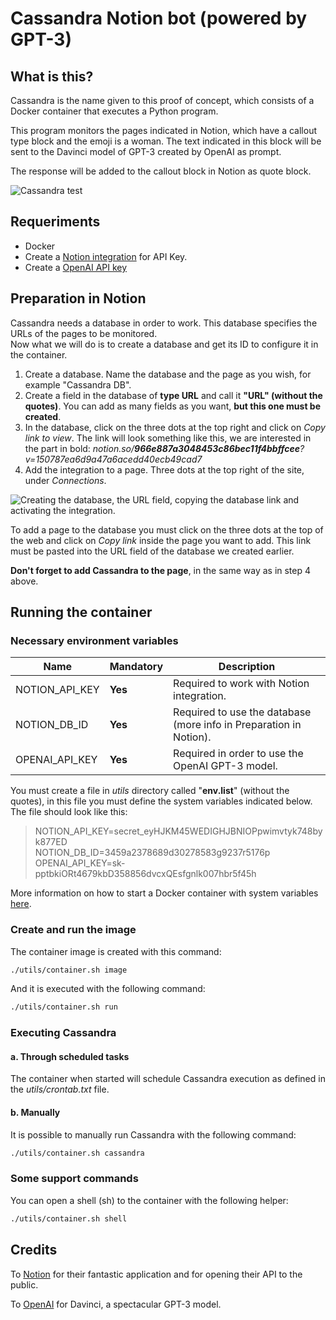 # Cassandra Notion bot (powered by GPT-3)

## What is this?
Cassandra is the name given to this proof of concept, which consists of a Docker container that executes a Python program.

This program monitors the pages indicated in Notion, which have a callout type block and the emoji is a woman. The text indicated in this block will be sent to the Davinci model of GPT-3 created by OpenAI as prompt.

The response will be added to the callout block in Notion as quote block.

![Cassandra test](https://user-images.githubusercontent.com/49794514/206881319-cd0cfcb3-d094-431b-9a83-e95ea78a8f59.gif)


## Requeriments
- Docker
- Create a [Notion integration](https://www.notion.so/my-integrations) for API Key.
- Create a [OpenAI API key](https://beta.openai.com/account/api-keys)


## Preparation in Notion
Cassandra needs a database in order to work. This database specifies the URLs of the pages to be monitored.  
Now what we will do is to create a database and get its ID to configure it in the container.

1. Create a database. Name the database and the page as you wish, for example "Cassandra DB".
2. Create a field in the database of **type URL** and call it **"URL" (without the quotes)**. You can add as many fields as you want, **but this one must be created**.
3. In the database, click on the three dots at the top right and click on *Copy link to view*. The link will look something like this, we are interested in the part in bold: *notion.so/***966e887a3048453c86bec11f4bbffcee***?v=150787ea6d9a47a6acedd40ecb49cad7*
4. Add the integration to a page. Three dots at the top right of the site, under *Connections*.

![Creating the database, the URL field, copying the database link and activating the integration.](https://user-images.githubusercontent.com/49794514/206880697-092874a3-8aee-4073-bca3-693c4d483065.gif)


To add a page to the database you must click on the three dots at the top of the web and click on *Copy link* inside the page you want to add. This link must be pasted into the URL field of the database we created earlier.

**Don't forget to add Cassandra to the page**, in the same way as in step 4 above.


## Running the container

### Necessary environment variables
| Name                        | Mandatory | Description                                                               |
| --------------------------- | --------- | --------------------------------------------------------------------------|
| NOTION_API_KEY              | **Yes**   | Required to work with Notion integration.                                 |
| NOTION_DB_ID                | **Yes**   | Required to use the database (more info in Preparation in Notion).        |
| OPENAI_API_KEY              | **Yes**   | Required in order to use the OpenAI GPT-3 model.                          |

You must create a file in *utils* directory called "**env.list**" (without the quotes), in this file you must define the system variables indicated below. The file should look like this: 
>NOTION_API_KEY=secret_eyHJKM45WEDIGHJBNIOPpwimvtyk748byk877ED  
>NOTION_DB_ID=3459a2378689d30278583g9237r5176p  
>OPENAI_API_KEY=sk-pptbkiORt4679kbD358856dvcxQEsfgnlk007hbr5f45h


More information on how to start a Docker container with system variables [here](https://docs.docker.com/engine/reference/commandline/run/#set-environment-variables--e---env---env-file). 


### Create and run the image

The container image is created with this command:
```bash
./utils/container.sh image
```

And it is executed with the following command:
```bash
./utils/container.sh run
```


### Executing Cassandra

#### a. Through scheduled tasks
The container when started will schedule Cassandra execution as defined in the _utils/crontab.txt_ file.

#### b. Manually
It is possible to manually run Cassandra with the following command:
```bash
./utils/container.sh cassandra
```

### Some support commands

You can open a shell (sh) to the container with the following helper:
```bash
./utils/container.sh shell
```


## Credits
To [Notion](https://www.notion.so/) for their fantastic application and for opening their API to the public.

To [OpenAI](https://openai.com/) for Davinci, a spectacular GPT-3 model.

